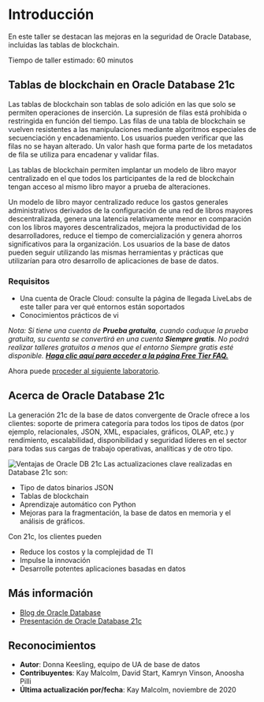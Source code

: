 # Introducción

En este taller se destacan las mejoras en la seguridad de Oracle Database, incluidas las tablas de blockchain.

Tiempo de taller estimado: 60 minutos

## Tablas de blockchain en Oracle Database 21c

Las tablas de blockchain son tablas de solo adición en las que solo se permiten operaciones de inserción. La supresión de filas está prohibida o restringida en función del tiempo. Las filas de una tabla de blockchain se vuelven resistentes a las manipulaciones mediante algoritmos especiales de secuenciación y encadenamiento. Los usuarios pueden verificar que las filas no se hayan alterado. Un valor hash que forma parte de los metadatos de fila se utiliza para encadenar y validar filas.

Las tablas de blockchain permiten implantar un modelo de libro mayor centralizado en el que todos los participantes de la red de blockchain tengan acceso al mismo libro mayor a prueba de alteraciones.

Un modelo de libro mayor centralizado reduce los gastos generales administrativos derivados de la configuración de una red de libros mayores descentralizada, genera una latencia relativamente menor en comparación con los libros mayores descentralizados, mejora la productividad de los desarrolladores, reduce el tiempo de comercialización y genera ahorros significativos para la organización. Los usuarios de la base de datos pueden seguir utilizando las mismas herramientas y prácticas que utilizarían para otro desarrollo de aplicaciones de base de datos.

### Requisitos

*   Una cuenta de Oracle Cloud: consulte la página de llegada LiveLabs de este taller para ver qué entornos están soportados
*   Conocimientos prácticos de vi

_Nota: Si tiene una cuenta de **Prueba gratuita**, cuando caduque la prueba gratuita, su cuenta se convertirá en una cuenta **Siempre gratis**. No podrá realizar talleres gratuitos a menos que el entorno Siempre gratis esté disponible. **[Haga clic aquí para acceder a la página Free Tier FAQ.](https://www.oracle.com/cloud/free/faq.html)**_

Ahora puede [proceder al siguiente laboratorio](#next).

## Acerca de Oracle Database 21c

La generación 21c de la base de datos convergente de Oracle ofrece a los clientes: soporte de primera categoría para todos los tipos de datos (por ejemplo, relacionales, JSON, XML, espaciales, gráficos, OLAP, etc.) y rendimiento, escalabilidad, disponibilidad y seguridad líderes en el sector para todas sus cargas de trabajo operativas, analíticas y de otro tipo.

![Ventajas de Oracle DB 21c](images/21c-support.png "Ventajas de Oracle DB 21c") Las actualizaciones clave realizadas en Database 21c son:

*   Tipo de datos binarios JSON
*   Tablas de blockchain
*   Aprendizaje automático con Python
*   Mejoras para la fragmentación, la base de datos en memoria y el análisis de gráficos.

Con 21c, los clientes pueden

*   Reduce los costos y la complejidad de TI
*   Impulse la innovación
*   Desarrolle potentes aplicaciones basadas en datos

## Más información

*   [Blog de Oracle Database](http://blogs.oracle.com/database)
*   [Presentación de Oracle Database 21c](https://blogs.oracle.com/database/introducing-oracle-database-21c)

## Reconocimientos

*   **Autor**: Donna Keesling, equipo de UA de base de datos
*   **Contribuyentes**: Kay Malcolm, David Start, Kamryn Vinson, Anoosha Pilli
*   **Última actualización por/fecha**: Kay Malcolm, noviembre de 2020